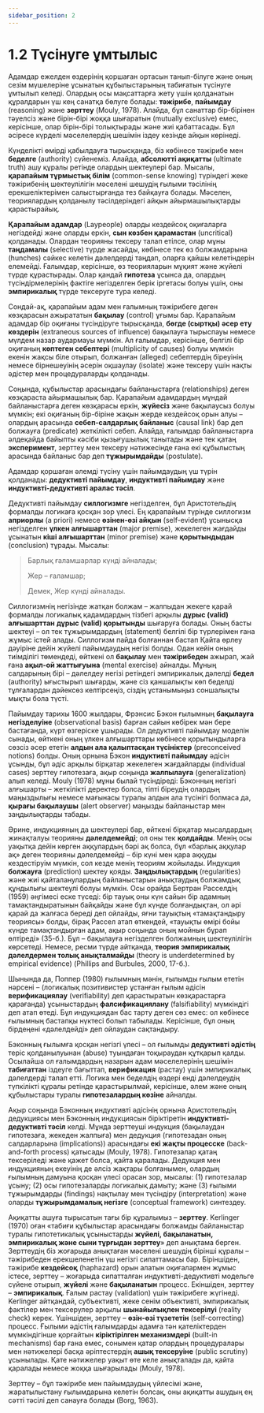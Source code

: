 ```yaml
---
sidebar_position: 2
---
```


# 1.2 Түсінуге ұмтылыс

Адамдар ежелден өздерінің қоршаған ортасын танып-білуге және оның сезім мүшелеріне ұсынатын құбылыстарының табиғатын түсінуге ұмтылып келеді. Олардың осы мақсаттарға жету үшін қолданатын құралдарын үш кең санатқа бөлуге болады: **тәжірибе**, **пайымдау** (reasoning) және **зерттеу** (Mouly, 1978). Алайда, бұл санаттар бір-бірінен тәуелсіз және бірін-бірі жоққа шығаратын (mutually exclusive) емес, керісінше, олар бірін-бірі толықтырады және жиі қабаттасады. Бұл әсіресе күрделі мәселелердің шешімін іздеу кезінде айқын көрінеді.

Күнделікті өмірді қабылдауға тырысқанда, біз көбінесе тәжірибе мен **беделге** (authority) сүйенеміз. Алайда, **абсолютті ақиқатты** (ultimate truth) ашу құралы ретінде олардың шектеулері бар. Мысалы, **қарапайым тұрмыстық білім** (common-sense knowing) түріндегі жеке тәжірибенің шектеулілігін мәселені шешудің ғылыми тәсілінің ерекшеліктерімен салыстырғанда тез байқауға болады. Мәселен, теориялардың қолданылу тәсілдеріндегі айқын айырмашылықтарды қарастырайық.

**Қарапайым адамдар** (Laypeople) оларды кездейсоқ оқиғаларға негіздейді және оларды еркін, **сын көзбен қарамастан** (uncritical) қолданады. Олардан теорияны тексеру талап етілсе, олар мұны **таңдамалы** (selective) түрде жасайды, көбінесе тек өз болжамдарына (hunches) сәйкес келетін дәлелдерді таңдап, оларға қайшы келетіндерін елемейді. Ғалымдар, керісінше, өз теорияларын мұқият және жүйелі түрде құрастырады. Олар қандай **гипотеза** ұсынса да, олардың түсіндірмелерінің фактіге негізделген берік іргетасы болуы үшін, оны **эмпирикалық** түрде тексеруге тура келеді.

Сондай-ақ, қарапайым адам мен ғалымның тәжірибеге деген көзқарасын ажырататын **бақылау** (control) ұғымы бар. Қарапайым адамдар бір оқиғаны түсіндіруге тырысқанда, **бөгде (сыртқы) әсер ету көздерін** (extraneous sources of influence) бақылауға тырыспауы немесе мүлдем назар аудармауы мүмкін. Ал ғалымдар, керісінше, белгілі бір оқиғаның **көптеген себептері** (multiplicity of causes) болуы мүмкін екенін жақсы біле отырып, болжанған (alleged) себептердің біреуінің немесе бірнешеуінің әсерін оқшаулау (isolate) және тексеру үшін нақты әдістер мен процедураларды қолданады.

Соңында, құбылыстар арасындағы байланыстарға (relationships) деген көзқараста айырмашылық бар. Қарапайым адамдардың мұндай байланыстарға деген көзқарасы еркін, **жүйесіз** және бақылаусыз болуы мүмкін; екі оқиғаның бір-біріне жақын жерде кездейсоқ орын алуы – олардың арасында **себеп-салдарлық байланыс** (causal link) бар деп болжауға (predicate) жеткілікті себеп. Алайда, ғалымдар байланыстарға әлдеқайда байыпты кәсіби қызығушылық танытады және тек қатаң **эксперимент**, зерттеу мен тексеру нәтижесінде ғана екі құбылыстың арасында байланыс бар деп **тұжырымдайды** (postulate).

Адамдар қоршаған әлемді түсіну үшін пайымдаудың үш түрін қолданады: **дедуктивті пайымдау**, **индуктивті пайымдау** және **индуктивті-дедуктивті аралас тәсіл**.

Дедуктивті пайымдау **силлогизмге** негізделген, бұл Аристотельдің формалды логикаға қосқан зор үлесі. Ең қарапайым түрінде силлогизм **априорлы** (a priori) немесе **өзінен-өзі айқын** (self-evident) ұсынысқа негізделген **үлкен алғышарттан** (major premise), жекелеген жағдайды ұсынатын **кіші алғышарттан** (minor premise) және **қорытындыдан** (conclusion) тұрады. Мысалы:

> Барлық ғаламшарлар күнді айналады;
>
> Жер – ғаламшар;
>
> Демек, Жер күнді айналады.

Силлогизмнің негізінде жатқан болжам – жалпыдан жекеге қарай формалды логикалық қадамдардың тізбегі арқылы **дұрыс (valid) алғышарттан** **дұрыс (valid) қорытынды** шығаруға болады. Оның басты шектеуі – ол тек тұжырымдардың (statement) белгілі бір түрлерімен ғана жұмыс істей алады. Силлогизм пайда болғаннан бастап Қайта өрлеу дәуіріне дейін жүйелі пайымдаудың негізі болды. Одан кейін оның тиімділігі төмендеді, өйткені ол **бақылау** мен **тәжірибеден** ажырап, жай ғана **ақыл-ой жаттығуына** (mental exercise) айналды. Мұның салдарының бірі – дәлелдеу негізі ретіндегі эмпирикалық дәлелді **бедел** (authority) ығыстырып шығарды, және сіз қаншалықты көп беделді тұлғалардан дәйексөз келтірсеңіз, сіздің ұстанымыңыз соншалықты мықты бола түсті.

Пайымдау тарихы 1600 жылдары, Фрэнсис Бэкон ғылымның **бақылауға негізделуіне** (observational basis) барған сайын көбірек мән бере бастағанда, күрт өзгеріске ұшырады. Ол дедуктивті пайымдау моделін сынады, өйткені оның үлкен алғышарттары көбінесе қорытындыларға сөзсіз әсер ететін **алдын ала қалыптасқан түсініктер** (preconceived notions) болды. Оның орнына Бэкон **индуктивті пайымдау** әдісін ұсынды, бұл әдіс арқылы бірқатар жекелеген жағдайларды (individual cases) зерттеу гипотезаға, ақыр соңында **жалпылауға** (generalization) алып келеді. Mouly (1978) мұны былай түсіндіреді: Бэконның негізгі алғышарты – жеткілікті деректер болса, тіпті біреудің олардың маңыздылығы немесе мағынасы туралы алдын ала түсінігі болмаса да, **қырағы бақылаушы** (alert observer) маңызды байланыстар мен заңдылықтарды табады.

Әрине, индукцияның да шектеулері бар, өйткені бірқатар мысалдардың жинақталуы теорияны **дәлелдемейді**; ол оны тек **қолдайды**. Менің осы уақытқа дейін көрген аққулардың бәрі ақ болса, бұл «барлық аққулар ақ» деген теорияны дәлелдемейді – бір күні мен қара аққуды кездестіруім мүмкін, сол кезде менің теориям жойылады. Индукция **болжауға** (prediction) шектеу қояды. **Заңдылықтардың** (regularities) және жиі қайталанулардың байланыстарын анықтаудың болжамдық құндылығы шектеулі болуы мүмкін. Осы орайда Бертран Расселдің (1959) әңгімесі еске түседі: бір тауық оны күн сайын бір адамның тамақтандыратынын байқайды және бұл күнде болғандықтан, ол әрі қарай да жалғаса береді деп ойлайды, яғни тауықтың «тамақтандыру теориясы» болды, бірақ Рассел атап өткендей, «тауықты өмірі бойы күнде тамақтандырған адам, ақыр соңында оның мойнын бұрап өлтіреді» (35-б.). Бұл – бақылауға негізделген болжамның шектеулілігін көрсетеді. Немесе, ресми түрде айтқанда, **теория эмпирикалық дәлелдермен толық анықталмайды** (theory is underdetermined by empirical evidence) (Phillips and Burbules, 2000, 17-б.).

Шынында да, Поппер (1980) ғылымның мәнін, ғылымды ғылым ететін нәрсені – (логикалық позитивистер ұстанған ғылым әдісін **верификациялау** (verifiability) деп қарастыратын көзқарастарға қарағанда) ұсыныстардың **фалсификациялану** (falsifiability) мүмкіндігі деп атап өтеді. Бұл индукциядан бас тарту деген сөз емес: ол көбінесе ғылымның бастапқы нүктесі болып табылады. Керісінше, бұл оның бірдеңені «дәлелдейді» деп ойлаудан сақтандыру.

Бэконның ғылымға қосқан негізгі үлесі – ол ғылымды **дедуктивті әдістің** теріс қолданылуынан (abuse) туындаған тоқыраудан құтқарып қалды. Осылайша ол ғалымдардың назарын адам мәселелерінің шешімін **табиғаттан** іздеуге бағыттап, **верификация** (растау) үшін эмпирикалық дәлелдерді талап етті. Логика мен беделдің өздері енді дәлелдеудің түпкілікті құралы ретінде қарастырылмай, керісінше, әлем және оның құбылыстары туралы **гипотезалардың көзіне** айналды.

Ақыр соңында Бэконның индуктивті әдісінің орнына Аристотельдің дедукциясы мен Бэконның индукциясын біріктіретін **индуктивті-дедуктивті тәсіл** келді. Мұнда зерттеуші индукция (бақылаудан гипотезаға, жекеден жалпыға) мен дедукция (гипотезадан оның салдарларына (implications)) арасындағы **екі жақты процесске** (back-and-forth process) қатысады (Mouly, 1978). Гипотезалар қатаң тексеріледі және қажет болса, қайта қаралады. Дедукция мен индукцияның екеуінің де әлсіз жақтары болғанымен, олардың ғылымның дамуына қосқан үлесі орасан зор, мысалы: (1) гипотезалар ұсыну; (2) осы гипотезаларды логикалық дамыту; және (3) ғылыми тұжырымдарды (findings) нақтылау мен түсіндіру (interpretation) және оларды **тұжырымдамалық негізге** (conceptual framework) синтездеу.

Ақиқатты ашуға тырысатын тағы бір құралымыз – **зерттеу**. Kerlinger (1970) оған «табиғи құбылыстар арасындағы болжамды байланыстар туралы гипотетикалық ұсыныстарды **жүйелі, бақыланатын, эмпирикалық және сыни тұрғыдан зерттеу**» деп анықтама берген. Зерттеудің біз жоғарыда анықтаған мәселені шешудің бірінші құралы – тәжірибеден ерекшеленетін үш негізгі сипаттамасы бар. Біріншіден, тәжірибе **кездейсоқ** (haphazard) орын алатын оқиғалармен жұмыс істесе, зерттеу – жоғарыда сипатталған индуктивті-дедуктивті модельге сүйене отырып, **жүйелі** және **бақыланатын** процесс. Екіншіден, зерттеу – **эмпирикалық**. Ғалым растау (validation) үшін тәжірибеге жүгінеді. Kerlinger айтқандай, субъективті, жеке сенім объективті, эмпирикалық фактілер мен тексерулер арқылы **шынайылықпен тексерілуі** (reality check) керек. Үшіншіден, зерттеу – **өзін-өзі түзететін** (self-correcting) процесс. Ғылыми әдістің ғалымдарды адамға тән қателіктерден мүмкіндігінше қорғайтын **кіріктірілген механизмдері** (built-in mechanisms) бар ғана емес, сонымен қатар олардың процедуралары мен нәтижелері басқа әріптестердің **ашық тексеруіне** (public scrutiny) ұсынылады. Қате нәтижелер уақыт өте келе анықталады да, қайта қаралады немесе жоққа шығарылады (Mouly, 1978).

Зерттеу – бұл тәжірибе мен пайымдаудың үйлесімі және, жаратылыстану ғылымдарына келетін болсақ, оны ақиқатты ашудың ең сәтті тәсілі деп санауға болады (Borg, 1963).